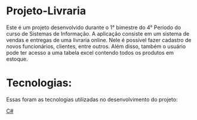 # Projeto-Livraria

Este é um projeto desenvolvido durante o 1° bimestre do 4° Período do curso de Sistemas de Informação. A aplicação consiste em um sistema de vendas e entregas de uma livraria online. Nele é possível fazer cadastro de novos funcionários, clientes, entre outros. Além disso, também o usuário pode ter acesso a uma tabela excel contendo todos os produtos em estoque.

# Tecnologias:

Essas foram as tecnologias utilizadas no desenvolvimento do projeto:

<a href="https://docs.microsoft.com/pt-br/dotnet/csharp/" target="_blank">C#</a> <br>

